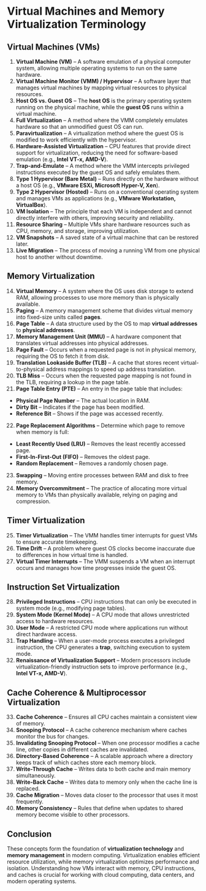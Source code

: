# Virtual Machines and Memory Virtualization Terminology

## Virtual Machines (VMs)

1. **Virtual Machine (VM)** – A software emulation of a physical computer system, allowing multiple operating systems to run on the same hardware.
2. **Virtual Machine Monitor (VMM) / Hypervisor** – A software layer that manages virtual machines by mapping virtual resources to physical resources.
3. **Host OS vs. Guest OS** – The **host OS** is the primary operating system running on the physical machine, while the **guest OS** runs within a virtual machine.
4. **Full Virtualization** – A method where the VMM completely emulates hardware so that an unmodified guest OS can run.
5. **Paravirtualization** – A virtualization method where the guest OS is modified to work efficiently with the hypervisor.
6. **Hardware-Assisted Virtualization** – CPU features that provide direct support for virtualization, reducing the need for software-based emulation (e.g., **Intel VT-x, AMD-V**).
7. **Trap-and-Emulate** – A method where the VMM intercepts privileged instructions executed by the guest OS and safely emulates them.
8. **Type 1 Hypervisor (Bare Metal)** – Runs directly on the hardware without a host OS (e.g., **VMware ESXi, Microsoft Hyper-V, Xen**).
9. **Type 2 Hypervisor (Hosted)** – Runs on a conventional operating system and manages VMs as applications (e.g., **VMware Workstation, VirtualBox**).
10. **VM Isolation** – The principle that each VM is independent and cannot directly interfere with others, improving security and reliability.
11. **Resource Sharing** – Multiple VMs share hardware resources such as CPU, memory, and storage, improving utilization.
12. **VM Snapshots** – A saved state of a virtual machine that can be restored later.
13. **Live Migration** – The process of moving a running VM from one physical host to another without downtime.

## Memory Virtualization

14. **Virtual Memory** – A system where the OS uses disk storage to extend RAM, allowing processes to use more memory than is physically available.
15. **Paging** – A memory management scheme that divides virtual memory into fixed-size units called **pages**.
16. **Page Table** – A data structure used by the OS to map **virtual addresses** to **physical addresses**.
17. **Memory Management Unit (MMU)** – A hardware component that translates virtual addresses into physical addresses.
18. **Page Fault** – Occurs when a requested page is not in physical memory, requiring the OS to fetch it from disk.
19. **Translation Lookaside Buffer (TLB)** – A cache that stores recent virtual-to-physical address mappings to speed up address translation.
20. **TLB Miss** – Occurs when the requested page mapping is not found in the TLB, requiring a lookup in the page table.
21. **Page Table Entry (PTE)** – An entry in the page table that includes:
   - **Physical Page Number** – The actual location in RAM.
   - **Dirty Bit** – Indicates if the page has been modified.
   - **Reference Bit** – Shows if the page was accessed recently.
22. **Page Replacement Algorithms** – Determine which page to remove when memory is full:
   - **Least Recently Used (LRU)** – Removes the least recently accessed page.
   - **First-In-First-Out (FIFO)** – Removes the oldest page.
   - **Random Replacement** – Removes a randomly chosen page.
23. **Swapping** – Moving entire processes between RAM and disk to free memory.
24. **Memory Overcommitment** – The practice of allocating more virtual memory to VMs than physically available, relying on paging and compression.

## Timer Virtualization

25. **Timer Virtualization** – The VMM handles timer interrupts for guest VMs to ensure accurate timekeeping.
26. **Time Drift** – A problem where guest OS clocks become inaccurate due to differences in how virtual time is handled.
27. **Virtual Timer Interrupts** – The VMM suspends a VM when an interrupt occurs and manages how time progresses inside the guest OS.

## Instruction Set Virtualization

28. **Privileged Instructions** – CPU instructions that can only be executed in system mode (e.g., modifying page tables).
29. **System Mode (Kernel Mode)** – A CPU mode that allows unrestricted access to hardware resources.
30. **User Mode** – A restricted CPU mode where applications run without direct hardware access.
31. **Trap Handling** – When a user-mode process executes a privileged instruction, the CPU generates a **trap**, switching execution to system mode.
32. **Renaissance of Virtualization Support** – Modern processors include virtualization-friendly instruction sets to improve performance (e.g., **Intel VT-x, AMD-V**).

## Cache Coherence & Multiprocessor Virtualization

33. **Cache Coherence** – Ensures all CPU caches maintain a consistent view of memory.
34. **Snooping Protocol** – A cache coherence mechanism where caches monitor the bus for changes.
35. **Invalidating Snooping Protocol** – When one processor modifies a cache line, other copies in different caches are invalidated.
36. **Directory-Based Coherence** – A scalable approach where a directory keeps track of which caches store each memory block.
37. **Write-Through Cache** – Writes data to both cache and main memory simultaneously.
38. **Write-Back Cache** – Writes data to memory only when the cache line is replaced.
39. **Cache Migration** – Moves data closer to the processor that uses it most frequently.
40. **Memory Consistency** – Rules that define when updates to shared memory become visible to other processors.

## Conclusion
These concepts form the foundation of **virtualization technology** and **memory management** in modern computing. Virtualization enables efficient resource utilization, while memory virtualization optimizes performance and isolation. Understanding how VMs interact with memory, CPU instructions, and caches is crucial for working with cloud computing, data centers, and modern operating systems.

